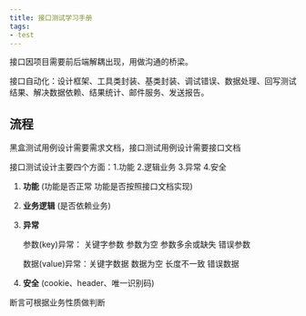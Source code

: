 ```yaml
---
title: 接口测试学习手册
tags:
- test
---
```


接口因项目需要前后端解耦出现，用做沟通的桥梁。

接口自动化：设计框架、工具类封装、基类封装、调试错误、数据处理、回写测试结果、解决数据依赖、结果统计、邮件服务、发送报告。

## 流程

黑盒测试用例设计需要需求文档，接口测试用例设计需要接口文档

接口测试设计主要四个方面：1.功能 2.逻辑业务 3.异常 4.安全

<!--more-->

1. **功能** (功能是否正常 功能是否按照接口文档实现)

2. **业务逻辑** (是否依赖业务)

3. **异常** 

   参数(key)异常： 关键字参数 参数为空 参数多余或缺失 错误参数

   数据(value)异常：关键字数据 数据为空 长度不一致 错误数据

4. **安全** (cookie、header、唯一识别码)

断言可根据业务性质做判断
